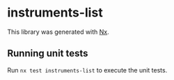 # instruments-list

This library was generated with [Nx](https://nx.dev).

## Running unit tests

Run `nx test instruments-list` to execute the unit tests.
